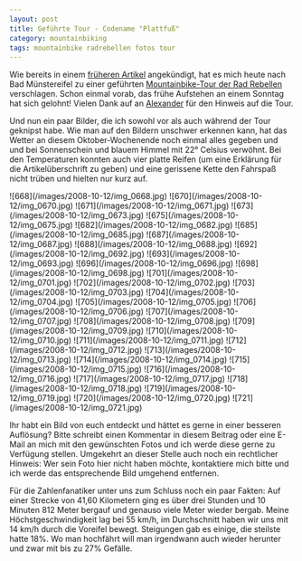 ```yaml
---
layout: post
title: Geführte Tour - Codename "Plattfuß"
category: mountainbiking
tags: mountainbike radrebellen fotos tour
---
```


Wie bereits in einem [früheren Artikel](/2008/09/22/unterwegs-mit-den-radrebellen) angekündigt, hat es mich heute nach Bad Münstereifel zu einer geführten [Mountainbike-Tour der Rad Rebellen](http://www.rad-rebellen.de/wordpress/?p=15) verschlagen. Schon einmal vorab, das frühe Aufstehen an einem Sonntag hat sich gelohnt! Vielen Dank auf an [Alexander](http://www.mountainbiking-weilerswist.de.ki) für den Hinweis auf die Tour.

Und nun ein paar Bilder, die ich sowohl vor als auch während der Tour geknipst habe. Wie man auf den Bildern unschwer erkennen kann, hat das Wetter an diesem Oktober-Wochenende noch einmal alles gegeben und und bei Sonnenschein und blauem Himmel mit 22° Celsius verwöhnt. Bei den Temperaturen konnten auch vier platte Reifen (um eine Erklärung für die Artikelüberschrift zu geben) und eine gerissene Kette den Fahrspaß nicht trüben und hielten nur kurz auf.

<div class="gallery" markdown="1">
![668](/images/2008-10-12/img_0668.jpg)
![670](/images/2008-10-12/img_0670.jpg)
![671](/images/2008-10-12/img_0671.jpg)
![673](/images/2008-10-12/img_0673.jpg)
![675](/images/2008-10-12/img_0675.jpg)
![682](/images/2008-10-12/img_0682.jpg)
![685](/images/2008-10-12/img_0685.jpg)
![687](/images/2008-10-12/img_0687.jpg)
![688](/images/2008-10-12/img_0688.jpg)
![692](/images/2008-10-12/img_0692.jpg)
![693](/images/2008-10-12/img_0693.jpg)
![696](/images/2008-10-12/img_0696.jpg)
![698](/images/2008-10-12/img_0698.jpg)
![701](/images/2008-10-12/img_0701.jpg)
![702](/images/2008-10-12/img_0702.jpg)
![703](/images/2008-10-12/img_0703.jpg)
![704](/images/2008-10-12/img_0704.jpg)
![705](/images/2008-10-12/img_0705.jpg)
![706](/images/2008-10-12/img_0706.jpg)
![707](/images/2008-10-12/img_0707.jpg)
![708](/images/2008-10-12/img_0708.jpg)
![709](/images/2008-10-12/img_0709.jpg)
![710](/images/2008-10-12/img_0710.jpg)
![711](/images/2008-10-12/img_0711.jpg)
![712](/images/2008-10-12/img_0712.jpg)
![713](/images/2008-10-12/img_0713.jpg)
![714](/images/2008-10-12/img_0714.jpg)
![715](/images/2008-10-12/img_0715.jpg)
![716](/images/2008-10-12/img_0716.jpg)
![717](/images/2008-10-12/img_0717.jpg)
![718](/images/2008-10-12/img_0718.jpg)
![719](/images/2008-10-12/img_0719.jpg)
![720](/images/2008-10-12/img_0720.jpg)
![721](/images/2008-10-12/img_0721.jpg)
</div>

Ihr habt ein Bild von euch entdeckt und hättet es gerne in einer besseren Auflösung? Bitte schreibt einen Kommentar in diesem Beitrag oder eine E-Mail an mich mit den gewünschten Fotos und ich werde diese gerne zu Verfügung stellen. Umgekehrt an dieser Stelle auch noch ein rechtlicher Hinweis: Wer sein Foto hier nicht haben möchte, kontaktiere mich bitte und ich werde das entsprechende Bild umgehend entfernen.

Für die Zahlenfanatiker unter uns zum Schluss noch ein paar Fakten: Auf einer Strecke von 41,60 Kilometern ging es über drei Stunden und 10 Minuten 812 Meter bergauf und genauso viele Meter wieder bergab. Meine Höchstgeschwindigkeit lag bei 55 km/h, im Durchschnitt haben wir uns mit 14 km/h durch die Voreifel bewegt. Steigungen gab es einige, die steilste hatte 18%. Wo man hochfährt will man irgendwann auch wieder herunter und zwar mit bis zu 27% Gefälle.
